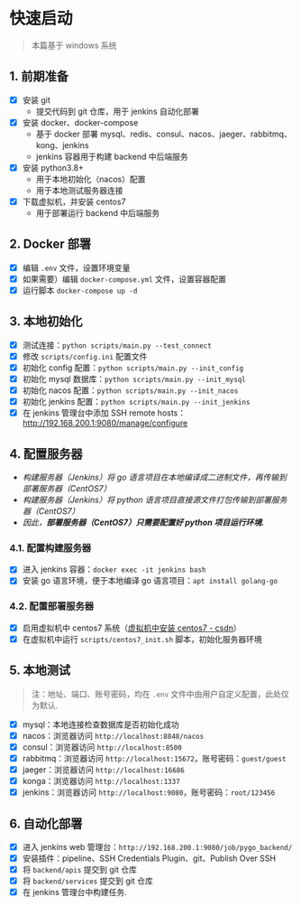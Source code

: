 # 快速启动

> 本篇基于 windows 系统

## 1. 前期准备

- [x] 安装 git
    + 提交代码到 git 仓库，用于 jenkins 自动化部署
- [x] 安装 docker、docker-compose
    + 基于 docker 部署 mysql、redis、consul、nacos、jaeger、rabbitmq、kong、jenkins
    + jenkins 容器用于构建 backend 中后端服务
- [x] 安装 python3.8+
    + 用于本地初始化（nacos）配置
    + 用于本地测试服务器连接
- [x] 下载虚拟机，并安装 centos7
    + 用于部署运行 backend 中后端服务

## 2. Docker 部署

- [x] 编辑 `.env` 文件，设置环境变量
- [x] 如果需要）编辑 `docker-compose.yml` 文件，设置容器配置
- [x] 运行脚本 `docker-compose up -d`

## 3. 本地初始化

- [x] 测试连接：`python scripts/main.py --test_connect`
- [x] 修改 `scripts/config.ini` 配置文件
- [x] 初始化 config 配置：`python scripts/main.py --init_config`
- [x] 初始化 mysql 数据库：`python scripts/main.py --init_mysql`
- [x] 初始化 nacos 配置：`python scripts/main.py --init_nacos`
- [x] 初始化 jenkins 配置：`python scripts/main.py --init_jenkins`
- [x] 在 jenkins 管理台中添加 SSH remote hosts：<http://192.168.200.1:9080/manage/configure>

## 4. 配置服务器

+ *构建服务器（Jenkins）将 go 语言项目在本地编译成二进制文件，再传输到部署服务器（CentOS7）*
+ *构建服务器（Jenkins）将 python 语言项目直接源文件打包传输到部署服务器（CentOS7）*
+ *因此，**部署服务器（CentOS7）只需要配置好 python 项目运行环境.***

### 4.1. 配置构建服务器

- [x] 进入 jenkins 容器：`docker exec -it jenkins bash`
- [x] 安装 go 语言环境，便于本地编译 go 语言项目：`apt install golang-go`

### 4.2. 配置部署服务器

- [x] 启用虚拟机中 centos7 系统（[虚拟机中安装 centos7 - csdn](https://blog.csdn.net/hjp2020/article/details/106156642)）
- [x] 在虚拟机中运行 `scripts/centos7_init.sh` 脚本，初始化服务器环境

## 5. 本地测试

> 注：地址、端口、账号密码，均在 `.env` 文件中由用户自定义配置，此处仅为默认.

- [x] mysql：本地连接检查数据库是否初始化成功
- [x] nacos：浏览器访问 `http://localhost:8848/nacos`
- [x] consul：浏览器访问 `http://localhost:8500`
- [x] rabbitmq：浏览器访问 `http://localhost:15672`，账号密码：`guest/guest`
- [x] jaeger：浏览器访问 `http://localhost:16686`
- [x] konga：浏览器访问 `http://localhost:1337`
- [x] jenkins：浏览器访问 `http://localhost:9080`，账号密码：`root/123456`

## 6. 自动化部署

- [x] 进入 jenkins web 管理台：`http://192.168.200.1:9080/job/pygo_backend/`
- [x] 安装插件：pipeline、SSH Credentials Plugin、git、Publish Over SSH
- [x] 将 `backend/apis` 提交到 git 仓库
- [x] 将 `backend/services` 提交到 git 仓库
- [x] 在 jenkins 管理台中构建任务.

